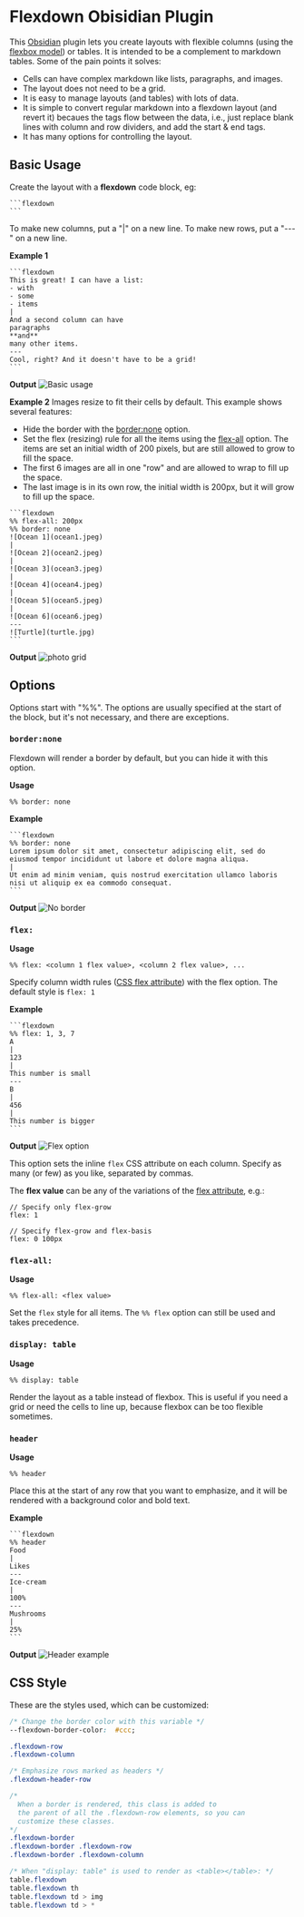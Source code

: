 # Flexdown Obisidian Plugin

This [Obsidian](https://obsidian.md) plugin lets you create layouts with flexible columns (using the [flexbox model](https://developer.mozilla.org/en-US/docs/Learn/CSS/CSS_layout/Flexbox)) or tables. It is intended to be a complement to markdown tables. Some of the pain points it solves:
- Cells can have complex markdown like lists, paragraphs, and images.
- The layout does not need to be a grid.
- It is easy to manage layouts (and tables) with lots of data.
- It is simple to convert regular markdown into a flexdown layout (and revert it) becaues the tags flow between the data, i.e., just replace blank lines with column and row dividers, and add the start & end tags.
- It has many options for controlling the layout.

## Basic Usage

Create the layout with a **flexdown** code block, eg:

````
```flexdown
```
````

To make new columns, put a "|" on a new line. To make new rows, put a "---" on a new line. 

**Example 1**
````
```flexdown
This is great! I can have a list:
- with 
- some
- items
|
And a second column can have
paragraphs
**and**
many other items.
---
Cool, right? And it doesn't have to be a grid!
```
````

**Output**
![Basic usage](assets/basic.jpg)

**Example 2**
Images resize to fit their cells by default. This example shows several features:
- Hide the border with the [border:none](#bordernone) option.
- Set the flex (resizing) rule for all the items using the [flex-all](#flex-all) option. The items are set an initial width of 200 pixels, but are still allowed to grow to fill the space.
- The first 6 images are all in one "row" and are allowed to wrap to fill up the space.
- The last image is in its own row, the initial width is 200px, but it will grow to fill up the space.

````
```flexdown
%% flex-all: 200px
%% border: none
![Ocean 1](ocean1.jpeg)
|
![Ocean 2](ocean2.jpeg)
|
![Ocean 3](ocean3.jpeg)
|
![Ocean 4](ocean4.jpeg)
|
![Ocean 5](ocean5.jpeg)
|
![Ocean 6](ocean6.jpeg)
---
![Turtle](turtle.jpg)
```
````

**Output**
![photo grid](assets/ocean.jpg)

## Options

Options start with "\%\%". The options are usually specified at the start of the block, but it's not necessary, and there are exceptions.


### `border:none`

Flexdown will render a border by default, but you can hide it with this option.

**Usage**
```
%% border: none
```

**Example**
````
```flexdown
%% border: none
Lorem ipsum dolor sit amet, consectetur adipiscing elit, sed do eiusmod tempor incididunt ut labore et dolore magna aliqua. 
|
Ut enim ad minim veniam, quis nostrud exercitation ullamco laboris nisi ut aliquip ex ea commodo consequat.
```
````

**Output**
![No border](assets/noborder.jpg)

### `flex:`

**Usage**
```
%% flex: <column 1 flex value>, <column 2 flex value>, ...
```

Specify column width rules ([CSS flex attribute](https://developer.mozilla.org/en-US/docs/Web/CSS/flex)) with the flex option. The default style is `flex: 1`

**Example**
````
```flexdown
%% flex: 1, 3, 7
A
|
123
|
This number is small
---
B
|
456
|
This number is bigger
```
````

**Output**
![Flex option](assets/flexoptions.jpg)

This option sets the inline `flex` CSS attribute on each column. Specify as many (or few) as you like, separated by commas.

The **flex value** can be any of the variations of the [flex attribute](https://developer.mozilla.org/en-US/docs/Web/CSS/flex), e.g.:
```
// Specify only flex-grow
flex: 1

// Specify flex-grow and flex-basis
flex: 0 100px
```



### `flex-all:`

**Usage**
```
%% flex-all: <flex value>
```

Set the `flex` style for all items. The `%% flex` option can still be used and takes precedence.

### `display: table`

**Usage**
```
%% display: table
```

Render the layout as a table instead of flexbox. This is useful if you need a grid or need the cells to line up, because flexbox can be too flexible sometimes.

### `header`

**Usage**
```
%% header
```

Place this at the start of any row that you want to emphasize, and it will be rendered with a background color and bold text.

**Example**
````
```flexdown
%% header
Food
|
Likes
---
Ice-cream
|
100%
---
Mushrooms
|
25%
```
````

**Output**
![Header example](assets/header-basics.jpg)


## CSS Style
These are the styles used, which can be customized:
```css
/* Change the border color with this variable */
--flexdown-border-color:  #ccc;

.flexdown-row 
.flexdown-column 

/* Emphasize rows marked as headers */
.flexdown-header-row

/*
  When a border is rendered, this class is added to
  the parent of all the .flexdown-row elements, so you can
  customize these classes.
*/
.flexdown-border
.flexdown-border .flexdown-row
.flexdown-border .flexdown-column

/* When "display: table" is used to render as <table></table>: */
table.flexdown 
table.flexdown th
table.flexdown td > img 
table.flexdown td > *
```
